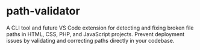 # path-validator
A CLI tool and future VS Code extension for detecting and fixing broken file paths in HTML, CSS, PHP, and JavaScript projects. Prevent deployment issues by validating and correcting paths directly in your codebase.

